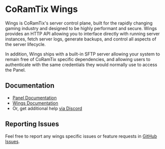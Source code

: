 # CoRamTix Wings

Wings is CoRamTix's server control plane, built for the rapidly changing gaming industry and designed to be
highly performant and secure. Wings provides an HTTP API allowing you to interface directly with running server
instances, fetch server logs, generate backups, and control all aspects of the server lifecycle.

In addition, Wings ships with a built-in SFTP server allowing your system to remain free of CoRamTix specific
dependencies, and allowing users to authenticate with the same credentials they would normally use to access the Panel.

## Documentation

* [Panel Documentation](https://coramtix.dev/docs/panel/getting-started)
* [Wings Documentation](https://coramtix.dev/docs/wings/install)
* Or, get additional help [via Discord](https://discord.gg/coramtix-panel)

## Reporting Issues

Feel free to report any wings specific issues or feature requests in [GitHub Issues](https://github.com/coramtix-dev/wings/issues/new).
